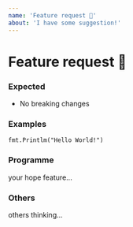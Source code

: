 ```yaml
---
name: 'Feature request 🚀'
about: 'I have some suggestion!'
---
```


# Feature request 🚀

### Expected

- No breaking changes

### Examples

```golang
fmt.Printlm("Hello World!")
```

### Programme

your hope feature...

### Others

others thinking...
